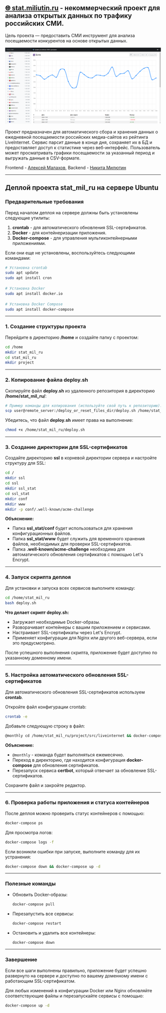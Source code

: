 ## [🌐 stat.miliutin.ru](https://stat.miliutin.ru) - некоммерческий проект для анализа открытых данных по трафику российских СМИ.

Цель проекта — предоставить СМИ инструмент для анализа посещаемости конкурентов на основе открытых данных.

![img](img.png)

Проект предназначен для автоматического сбора и хранения данных о ежедневной посещаемости российских медиа-сайтов из рейтинга LiveInternet. Сервис парсит данные в конце дня, сохраняет их в БД и предоставляет доступ к статистике через веб-интерфейс. Пользователь может просматривать графики посещаемости за указанный период и выгружать данные в CSV-формате. 

Frontend - [Алексей Малахов](https://github.com/Alex00999), Backend - [Никита Милютин](https://github.com/namil27)

---
## **Деплой проекта stat_mil_ru на сервере Ubuntu**

### **Предварительные требования**

Перед началом деплоя на сервере должны быть установлены следующие утилиты:

1. **crontab** - для автоматического обновления SSL-сертификатов.
2. **Docker** - для контейнеризации приложения.
3. **Docker-compose** - для управления мультиконтейнерными приложениями.

Если они еще не установлены, воспользуйтесь следующими командами:

```bash
# Установка crontab
sudo apt update
sudo apt install cron

# Установка Docker
sudo apt install docker.io

# Установка Docker Compose
sudo apt install docker-compose
```

---

### **1. Создание структуры проекта**

Перейдите в директорию **/home** и создайте папку с проектом:

```bash
cd /home
mkdir stat_mil_ru
cd stat_mil_ru
mkdir project
```

---

### **2. Копирование файла deploy.sh**

Скопируйте файл **deploy.sh** из удаленного репозитория в директорию **/home/stat_mil_ru/**:

```bash
# Пример команды для копирования (используйте свой путь к репозиторию):
scp user@remote_server:/deploy_or_reset_files_dir/deploy.sh /home/stat_mil_ru/
```

Убедитесь, что файл **deploy.sh** имеет права на выполнение:

```bash
chmod +x /home/stat_mil_ru/deploy.sh
```

---

### **3. Создание директории для SSL-сертификатов**

Создайте директорию **ssl** в корневой директории сервера и настройте структуру для SSL:

```bash
cd /
mkdir ssl
cd ssl
mkdir ssl_stat
cd ssl_stat
mkdir conf
mkdir www
mkdir -p conf/.well-known/acme-challenge
```

**Объяснение:**
- Папка **ssl_stat/conf** будет использоваться для хранения конфигурационных файлов.
- Папка **ssl_stat/www** будет служить для временного хранения файлов, необходимых для проверки SSL-сертификатов.
- Папка **.well-known/acme-challenge** необходима для автоматического обновления сертификатов с помощью Let's Encrypt.

---

### **4. Запуск скрипта деплоя**

Для установки и запуска всех сервисов выполните команду:

```bash
cd /home/stat_mil_ru
bash deploy.sh
```

**Что делает скрипт deploy.sh:**
- Загружает необходимые Docker-образы.
- Разворачивает контейнеры с вашим приложением и сервисами.
- Настраивает SSL-сертификаты через Let's Encrypt.
- Применяет конфигурации для Nginx или другого веб-сервера, если это предусмотрено.

После успешного выполнения скрипта, приложение будет доступно по указанному доменному имени.

---

### **5. Настройка автоматического обновления SSL-сертификатов**

Для автоматического обновления SSL-сертификатов используем **crontab**.

Откройте файл конфигурации crontab:

```bash
crontab -e
```

Добавьте следующую строку в файл:

```bash
@monthly cd /home/stat_mil_ru/project/src/liveinternet && docker-compose restart certbot
```

**Объяснение:**
- `@monthly` - команда будет выполняться ежемесячно.
- Переход в директорию, где находится конфигурация **docker-compose** для обновления сертификатов.
- Перезапуск сервиса **certbot**, который отвечает за обновление SSL-сертификатов.

Сохраните файл и закройте редактор.

---

### **6. Проверка работы приложения и статуса контейнеров**

После деплоя можно проверить статус контейнеров с помощью:

```bash
docker-compose ps
```

Для просмотра логов:

```bash
docker-compose logs -f
```

Если возникли ошибки при запуске, выполните команду для их устранения:

```bash
docker-compose down && docker-compose up -d
```

---

### **Полезные команды**

- Обновить Docker-образы:

  ```bash
  docker-compose pull
  ```

- Перезапустить все сервисы:

  ```bash
  docker-compose restart
  ```

- Остановить и удалить все контейнеры:

  ```bash
  docker-compose down
  ```

---

### **Завершение**

Если все шаги выполнены правильно, приложение будет успешно развернуто на сервере и доступно по вашему доменному имени с работающим SSL-сертификатом.

Для любых изменений в конфигурации Docker или Nginx обновляйте соответствующие файлы и перезапускайте сервисы с помощью:

```bash
docker-compose up -d
```
